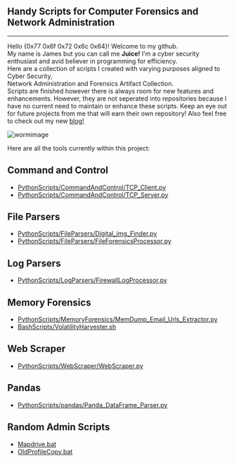 ## Handy Scripts for Computer Forensics and Network Administration
---------------------------------
Hello {0x77 0x6f 0x72 0x6c 0x64}! Welcome to my github.\
My name is James but you can call me **Juice!** I'm a cyber security enthusiast and avid believer in programming for efficiency.\
Here are a collection of scripts I created with varying purposes aligned to Cyber Security,\
Network Administration and Forensics Artifact Collection.\
Scripts are finished however there is always room for new features and enhancements. 
However, they are not seperated into repositories because I have no current need to maintain or enhance these scripts. 
Keep an eye out for future projects from me that will earn their own repository! Also feel free to check out my new [blog!](https://jrejex.ghost.io/)

![wormimage](https://user-images.githubusercontent.com/42547204/196294695-6e918658-6d3d-4c03-a71d-4ae15f204cd9.JPG)


Here are all the tools currently within this project:

## Command and Control
- [PythonScripts/CommandAndControl/TCP_Client.py](https://github.com/JRejex/Scripts/blob/master/PythonScripts/CommandAndControl/)
- [PythonScripts/CommandAndControl/TCP_Server.py](https://github.com/JRejex/Scripts/blob/master/PythonScripts/CommandAndControl/)
## File Parsers
- [PythonScripts/FileParsers/Digital_img_Finder.py](https://github.com/JRejex/Scripts/blob/master/PythonScripts/FileParsers/)
- [PythonScripts/FileParsers/FileForensicsProcessor.py](https://github.com/JRejex/Scripts/blob/master/PythonScripts/FileParsers/)
## Log Parsers
- [PythonScripts/LogParsers/FirewallLogProcessor.py](https://github.com/JRejex/Scripts/blob/master/PythonScripts/LogParsers/)
## Memory Forensics
- [PythonScripts/MemoryForensics/MemDump_Email_Urls_Extractor.py](https://github.com/JRejex/Scripts/blob/master/PythonScripts/MemoryForensics/)
- [BashScripts/VolatilityHarvester.sh](https://github.com/JRejex/Scripts/tree/master/BashScripts/MemoryForensics)
## Web Scraper
- [PythonScripts/WebScraper/WebScraper.py](https://github.com/JRejex/Scripts/tree/master/PythonScripts/WebScraper)
## Pandas
- [PythonScripts/pandas/Panda_DataFrame_Parser.py ](https://github.com/JRejex/Scripts/tree/master/PythonScripts/pandas)
## Random Admin Scripts
- [Mapdrive.bat](https://github.com/JRejex/Scripts/blob/master/Mapdrive.bat)
- [OldProfileCopy.bat](https://github.com/JRejex/Scripts/blob/master/OldProfileCopy.bat)
